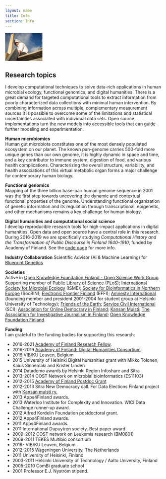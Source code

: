 ```yaml
---
layout: name
title: Info
section: Info
---
```


<img class='inset right' src='/images/IMG_0442.JPG' title='Leo Lahti' alt='Photo of Leo Lahti' width='120px' />

Research topics
---------------

I develop computational techniques to solve data-rich applications in
human microbial ecology, functional genomics, and digital humanities.
There is a great demand for targeted computational tools to extract
information from poorly characterized data collections with minimal human
intervention. By combining information across multiple, complementary
measurement sources it is possible to overcome some of the limitations
and statistical uncertainties associated with individual data
sets. Open source implementations turn the new models into accessible
tools that can guide further modeling and experimentation.


**Human microbiomics**  
Human gut microbiota constitutes one of the
most densely populated ecosystem on our planet. The known pan-genome
carries 500-fold more unique genes than our own genome, it is highly
dynamic in space and time, and a key contributor to immune system,
digestion of food, and various health complications. Characterizing
the overall structure, variability, and health associations of this
virtual metabolic organ forms a major challenge for contemporary human
biology. <!--In [Department of Veterinary Bioscience, University of
Helsinki](http://www.vetmed.helsinki.fi/english/vetbio/index.html) and
[Laboratory of Microbiology, Wageningen
University](http://www.mib.wur.nl/UK/), we work to understand the
dynamics of the human gut ecosystem based on high-throughput microbial
profiling data {[Poster at ISMB](http://posters.f1000.com/P1886)}.-->


**Functional genomics**   
Mapping of the three billion base-pair human
genome sequence in 2001 was the first step towards uncovering the
dynamic and contextual functional properties of the
genome. Understanding functional organization of genetic information
and its regulation through transcriptional, epigenetic, and other
mechanisms remains a key challenge for human biology. <!--In the thesis
work, I developed open source machine learning algorithms for data
integration in functional genomics.  For more details, check the [list
of publications](/work/pubs) and the [PhD
thesis](http://lib.tkk.fi/Diss/2010/isbn9789526033686).-->


**Digital humanities and computational social science**   
I develop reproducible research tools for high-impact applications in digital humanities. Open data and open source have a central role in this research. During 2016-2019 we are specifically studying _Computational History and the Transformation of Public Discourse in Finland 1640–1910_, funded by Academy of Finland. See the [code page](/code/) for more info.




<!--
**Teaching**  
See [separate page](/work/teaching)
-->

<!--**Past**  
[A brief biography of my research career](/info/bio). 
-->

**Industry Collaboration**
Scientific Advisor (AI & Machine Learning) for [Blueprint Genetics](https://blueprintgenetics.com/)  

**Societies**  
Active in [Open Knowledge Foundation Finland - Open Science Work Group](http://fi.okfn.org/wg/openscience/). Supporting member of [Public Library of Science](http://www.plos.org) (PLoS); [International Society for Microbial Ecology](http://www.isme-microbes.org/) (ISME); [Society for Bioinformatics in Northern Europe](http://www.socbin.org) (SocBIN); [Electronic Frontier Finland](http://www.effi.org) (EFFI); [Amnesty International](http://www.amnesty.fi) (founding member and president 2001-2004 for student group at Helsinki University of Technology); [Friends of the Earth](http://www.maanystavat.fi); [Service Civil International](http://www.kvtfinland.org) (SCI); [Association for Online Democrary in Finland](http://www.verkkodemokratia.fi/); [Kansan Muisti](http://kansanmuisti.fi); [The Association for Investigative Journalism in Finland](http://www.tutkiva.fi/content/association-investigative-journalism-finland); [Open Knowledge Foundation Finland](http://fi.okfn.org/).

**Funding**  
I am grateful to the funding bodies for supporting this research:

 * 2016-2021 [Academy of Finland Research Fellow](http://webfocus.aka.fi/ibi_apps/WFServlet?IBIF_ex=x_HakKuvaus&CLICKED_ON=&HAKNRO1=295741&UILANG=en&IBIAPP_app=aka_ext&TULOSTE=HTML). 
 * 2016-2019 [Academy of Finland; Digital Humanities Consortium](http://webfocus.aka.fi/ibi_apps/WFServlet?IBIF_ex=x_HakKuvaus&CLICKED_ON=&HAKNRO1=293316&UILANG=en)
 * 2016 VIB/KU Leuven, Belgium 
 * 2015 University of Helsinki Digital humanities grant with Mikko Tolonen, Kaius Sinnemäki and Krister Linden
 * 2014 Datademo awards by Helsinki Region Infoshare and Sitra
 * 2013-2014 COST Network on microbial bioinformatics (ES11103)
 * 2012-2015 [Academy of Finland Postdoc Grant](http://webfocus.aka.fi/ibi_apps/WFServlet?IBIF_ex=x_HakKuvaus&CLICKED_ON=&HAKNRO1=256950&UILANG=en)
 * 2012-2013 Sitra New Democracy call. For Data Elections Finland project with [Kansan muisti ry.](http://www.kansanmuisti.fi) 
 * 2013 Apps4Finland awards.
 * 2013 Waterloo Institute for Complexity and Innovation. WICI Data Challenge runner-up award.
 * 2012 Alfred Kordelin Foundation postdoctoral grant.
 * 2012 Apps4Finland awards.
 * 2011 Apps4Finland awards.
 * 2011 International Dupuytren society. Best paper award.
 * 2009-2012 COST network on Leukemia research (BM0801)
 * 2009-2011 TEKES Multibio consortium
 * 2016- VIB/KU Leuven, Belgium
 * 2012-2015 Wageningen University, The Netherlands
 * 2011 University of Helsinki, Finland
 * 2003-2011 Helsinki University of Technology / Aalto University, Finland
 * 2005-2010 ComBi graduate school
 * 2001 Professor E.J. Nyström stipend.
